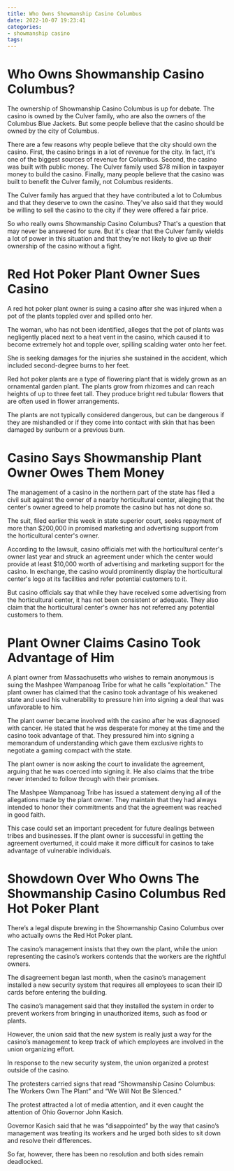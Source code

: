 ```yaml
---
title: Who Owns Showmanship Casino Columbus
date: 2022-10-07 19:23:41
categories:
- showmanship casino
tags:
---
```



#  Who Owns Showmanship Casino Columbus?

The ownership of Showmanship Casino Columbus is up for debate. The casino is owned by the Culver family, who are also the owners of the Columbus Blue Jackets. But some people believe that the casino should be owned by the city of Columbus.

There are a few reasons why people believe that the city should own the casino. First, the casino brings in a lot of revenue for the city. In fact, it's one of the biggest sources of revenue for Columbus. Second, the casino was built with public money. The Culver family used $78 million in taxpayer money to build the casino. Finally, many people believe that the casino was built to benefit the Culver family, not Columbus residents.

The Culver family has argued that they have contributed a lot to Columbus and that they deserve to own the casino. They've also said that they would be willing to sell the casino to the city if they were offered a fair price.

So who really owns Showmanship Casino Columbus? That's a question that may never be answered for sure. But it's clear that the Culver family wields a lot of power in this situation and that they're not likely to give up their ownership of the casino without a fight.

#  Red Hot Poker Plant Owner Sues Casino

A red hot poker plant owner is suing a casino after she was injured when a pot of the plants toppled over and spilled onto her.

The woman, who has not been identified, alleges that the pot of plants was negligently placed next to a heat vent in the casino, which caused it to become extremely hot and topple over, spilling scalding water onto her feet.

She is seeking damages for the injuries she sustained in the accident, which included second-degree burns to her feet.

Red hot poker plants are a type of flowering plant that is widely grown as an ornamental garden plant. The plants grow from rhizomes and can reach heights of up to three feet tall. They produce bright red tubular flowers that are often used in flower arrangements.

The plants are not typically considered dangerous, but can be dangerous if they are mishandled or if they come into contact with skin that has been damaged by sunburn or a previous burn.

#  Casino Says Showmanship Plant Owner Owes Them Money

The management of a casino in the northern part of the state has filed a civil suit against the owner of a nearby horticultural center, alleging that the center's owner agreed to help promote the casino but has not done so.

The suit, filed earlier this week in state superior court, seeks repayment of more than $200,000 in promised marketing and advertising support from the horticultural center's owner.

According to the lawsuit, casino officials met with the horticultural center's owner last year and struck an agreement under which the center would provide at least $10,000 worth of advertising and marketing support for the casino. In exchange, the casino would prominently display the horticultural center's logo at its facilities and refer potential customers to it.

But casino officials say that while they have received some advertising from the horticultural center, it has not been consistent or adequate. They also claim that the horticultural center's owner has not referred any potential customers to them.

#  Plant Owner Claims Casino Took Advantage of Him

A plant owner from Massachusetts who wishes to remain anonymous is suing the Mashpee Wampanoag Tribe for what he calls "exploitation." The plant owner has claimed that the casino took advantage of his weakened state and used his vulnerability to pressure him into signing a deal that was unfavorable to him.

The plant owner became involved with the casino after he was diagnosed with cancer. He stated that he was desperate for money at the time and the casino took advantage of that. They pressured him into signing a memorandum of understanding which gave them exclusive rights to negotiate a gaming compact with the state.

The plant owner is now asking the court to invalidate the agreement, arguing that he was coerced into signing it. He also claims that the tribe never intended to follow through with their promises.

The Mashpee Wampanoag Tribe has issued a statement denying all of the allegations made by the plant owner. They maintain that they had always intended to honor their commitments and that the agreement was reached in good faith.

This case could set an important precedent for future dealings between tribes and businesses. If the plant owner is successful in getting the agreement overturned, it could make it more difficult for casinos to take advantage of vulnerable individuals.

#  Showdown Over Who Owns The Showmanship Casino Columbus Red Hot Poker Plant

There’s a legal dispute brewing in the Showmanship Casino Columbus over who actually owns the Red Hot Poker plant.

The casino’s management insists that they own the plant, while the union representing the casino’s workers contends that the workers are the rightful owners.

The disagreement began last month, when the casino’s management installed a new security system that requires all employees to scan their ID cards before entering the building.

The casino’s management said that they installed the system in order to prevent workers from bringing in unauthorized items, such as food or plants.

However, the union said that the new system is really just a way for the casino’s management to keep track of which employees are involved in the union organizing effort.

In response to the new security system, the union organized a protest outside of the casino.

The protesters carried signs that read “Showmanship Casino Columbus: The Workers Own The Plant” and “We Will Not Be Silenced.”

The protest attracted a lot of media attention, and it even caught the attention of Ohio Governor John Kasich.

Governor Kasich said that he was “disappointed” by the way that casino’s management was treating its workers and he urged both sides to sit down and resolve their differences.

So far, however, there has been no resolution and both sides remain deadlocked.